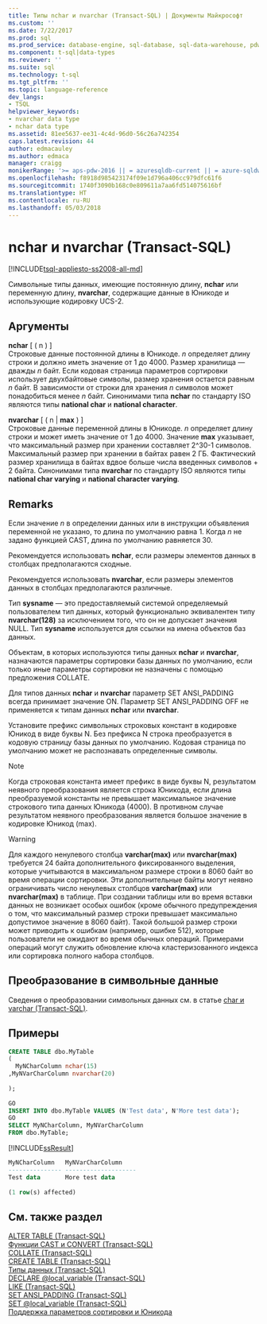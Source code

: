 ```yaml
---
title: Типы nchar и nvarchar (Transact-SQL) | Документы Майкрософт
ms.custom: ''
ms.date: 7/22/2017
ms.prod: sql
ms.prod_service: database-engine, sql-database, sql-data-warehouse, pdw
ms.component: t-sql|data-types
ms.reviewer: ''
ms.suite: sql
ms.technology: t-sql
ms.tgt_pltfrm: ''
ms.topic: language-reference
dev_langs:
- TSQL
helpviewer_keywords:
- nvarchar data type
- nchar data type
ms.assetid: 81ee5637-ee31-4c4d-96d0-56c26a742354
caps.latest.revision: 44
author: edmacauley
ms.author: edmaca
manager: craigg
monikerRange: '>= aps-pdw-2016 || = azuresqldb-current || = azure-sqldw-latest || >= sql-server-2016 || = sqlallproducts-allversions'
ms.openlocfilehash: f8918d985423174f09e1d796a406cc979dfc61f6
ms.sourcegitcommit: 1740f3090b168c0e809611a7aa6fd514075616bf
ms.translationtype: HT
ms.contentlocale: ru-RU
ms.lasthandoff: 05/03/2018
---
```

# <a name="nchar-and-nvarchar-transact-sql"></a>nchar и nvarchar (Transact-SQL)
[!INCLUDE[tsql-appliesto-ss2008-all-md](../../includes/tsql-appliesto-ss2008-all-md.md)]

Символьные типы данных, имеющие постоянную длину, **nchar** или переменную длину, **nvarchar**, содержащие данные в Юникоде и использующие кодировку UCS-2.
  
## <a name="arguments"></a>Аргументы  
**nchar** [ ( n ) ]  
Строковые данные постоянной длины в Юникоде. *n* определяет длину строки и должно иметь значение от 1 до 4000. Размер хранилища — дважды *n* байт. Если кодовая страница параметров сортировки использует двухбайтовые символы, размер хранения остается равным *n* байт. В зависимости от строки для хранения *n* символов может понадобиться менее *n* байт. Синонимами типа **nchar** по стандарту ISO являются типы **national char** и **national character**.
  
**nvarchar** [ ( n | **max** ) ]  
Строковые данные переменной длины в Юникоде. *n* определяет длину строки и может иметь значение от 1 до 4000. Значение **max** указывает, что максимальный размер при хранении составляет 2^30-1 символов.  Максимальный размер при хранении в байтах равен 2 ГБ. Фактический размер хранилища в байтах вдвое больше числа введенных символов + 2 байта. Синонимами типа **nvarchar** по стандарту ISO являются типы **national char varying** и **national character varying**.
  
## <a name="remarks"></a>Remarks  
Если значение *n* в определении данных или в инструкции объявления переменной не указано, то длина по умолчанию равна 1. Когда *n* не задано функцией CAST, длина по умолчанию равняется 30.
  
Рекомендуется использовать **nchar**, если размеры элементов данных в столбцах предполагаются сходные.
  
Рекомендуется использовать **nvarchar**, если размеры элементов данных в столбцах предполагаются различные.
  
Тип **sysname** — это предоставляемый системой определяемый пользователем тип данных, который функционально эквивалентен типу **nvarchar(128)** за исключением того, что он не допускает значения NULL. Тип **sysname** используется для ссылки на имена объектов баз данных.
  
Объектам, в которых используются типы данных **nchar** и **nvarchar**, назначаются параметры сортировки базы данных по умолчанию, если только иные параметры сортировки не назначены с помощью предложения COLLATE.
  
Для типов данных **nchar** и **nvarchar** параметр SET ANSI_PADDING всегда принимает значение ON. Параметр SET ANSI_PADDING OFF не применяется к типам данных **nchar** или **nvarchar**.
  
Установите префикс символьных строковых констант в кодировке Юникод в виде буквы N. Без префикса N строка преобразуется в кодовую страницу базы данных по умолчанию. Кодовая страница по умолчанию может не распознавать определенные символы.
 
> [!NOTE]  
>  Когда строковая константа имеет префикс в виде буквы N, результатом неявного преобразования является строка Юникода, если длина преобразуемой константы не превышает максимальное значение строкового типа данных Юникода (4000). В противном случае результатом неявного преобразования является большое значение в кодировке Юникод (max).
  
> [!WARNING]  
>  Для каждого ненулевого столбца **varchar(max)** или **nvarchar(max)** требуется 24 байта дополнительного фиксированного выделения, которые учитываются в максимальном размере строки в 8060 байт во время операции сортировки. Эти дополнительные байты могут неявно ограничивать число ненулевых столбцов **varchar(max)** или **nvarchar(max)** в таблице. При создании таблицы или во время вставки данных не возникает особых ошибок (кроме обычного предупреждения о том, что максимальный размер строки превышает максимально допустимое значение в 8060 байт). Такой большой размер строки может приводить к ошибкам (например, ошибке 512), которые пользователи не ожидают во время обычных операций.  Примерами операций могут служить обновление ключа кластеризованного индекса или сортировка полного набора столбцов.
  
## <a name="converting-character-data"></a>Преобразование в символьные данные  
Сведения о преобразовании символьных данных см. в статье [char и varchar (Transact-SQL)](../../t-sql/data-types/char-and-varchar-transact-sql.md).
  
## <a name="examples"></a>Примеры  
  
```sql
CREATE TABLE dbo.MyTable  
(  
  MyNCharColumn nchar(15)  
,MyNVarCharColumn nvarchar(20)
  
);  
  
GO  
INSERT INTO dbo.MyTable VALUES (N'Test data', N'More test data');  
GO  
SELECT MyNCharColumn, MyNVarCharColumn  
FROM dbo.MyTable;  
```  
  
[!INCLUDE[ssResult](../../includes/ssresult-md.md)]
  
```sql
MyNCharColumn   MyNVarCharColumn  
--------------- --------------------  
Test data       More test data  
  
(1 row(s) affected)  
```  
  
## <a name="see-also"></a>См. также раздел
[ALTER TABLE (Transact-SQL)](../../t-sql/statements/alter-table-transact-sql.md)  
[Функции CAST и CONVERT (Transact-SQL)](../../t-sql/functions/cast-and-convert-transact-sql.md)  
[COLLATE (Transact-SQL)](http://msdn.microsoft.com/library/4ba6b7d8-114a-4f4e-bb38-fe5697add4e9)  
[CREATE TABLE (Transact-SQL)](../../t-sql/statements/create-table-transact-sql.md)  
[Типы данных (Transact-SQL)](../../t-sql/data-types/data-types-transact-sql.md)  
[DECLARE @local_variable &#40;Transact-SQL&#41;](../../t-sql/language-elements/declare-local-variable-transact-sql.md)  
[LIKE (Transact-SQL)](../../t-sql/language-elements/like-transact-sql.md)  
[SET ANSI_PADDING (Transact-SQL)](../../t-sql/statements/set-ansi-padding-transact-sql.md)  
[SET @local_variable &#40;Transact-SQL&#41;](../../t-sql/language-elements/set-local-variable-transact-sql.md)  
[Поддержка параметров сортировки и Юникода](../../relational-databases/collations/collation-and-unicode-support.md)
  
  
